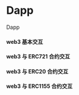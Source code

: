 # Dapp
Dapp

#### web3 基本交互


#### web3 与 ERC721 合约交互


#### web3 与 ERC20  合约交互


#### web3 与 ERC1155  合约交互
